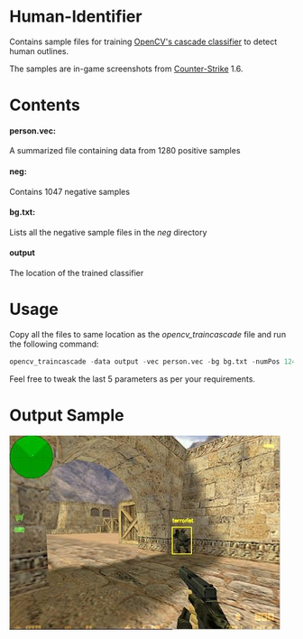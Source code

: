 # Human-Identifier
Contains sample files for training [OpenCV's cascade classifier](https://docs.opencv.org/3.4/dc/d88/tutorial_traincascade.html) to detect human outlines.

The samples are in-game screenshots from [Counter-Strike](https://en.wikipedia.org/wiki/Counter-Strike) 1.6.

# Contents
#### person.vec:

A summarized file containing data from 1280 positive samples 

#### neg:

Contains 1047 negative samples

#### bg.txt:

Lists all the negative sample files in the _neg_ directory

#### output

The location of the trained classifier

# Usage
Copy all the files to same location as the _opencv_traincascade_ file and run the following command:
```python
opencv_traincascade -data output -vec person.vec -bg bg.txt -numPos 124 -numNeg 1047 -numStages 10 -h 64 -w 64
```
Feel free to tweak the last 5 parameters as per your requirements.

# Output Sample
![output sample](https://github.com/psyclone20/Human-Identifier/blob/master/output/sample.jpg)
